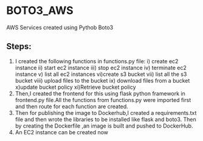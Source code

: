 # BOTO3_AWS
AWS Services created using Pythob Boto3
## Steps:
1. I created the following functions in functions.py file:
     i) create ec2 instance
     ii) start ec2 instance
     iii) stop ec2 instance
     iv) terminate ec2 instance
     v) list all ec2 instances
     vi)create s3 bucket
     vii) list all the s3 bucket
     viii) upload files to the bucket
     ix) download files from a bucket
     x)update bucket policy
     xi)Retrieve bucket policy
3. Then,I created the frontend for this using flask python framework in frontend.py file.All the functions from functions.py were imported first and then route for each function are created.
4. Then for publishing the image to Dockerhub,I created a requirements.txt file and then wrote the libraries to be installed like flask and boto3.
   Then by creating the Dockerfile ,an image is built and pushed to DockerHub.
6. An EC2 instance can be created now 

